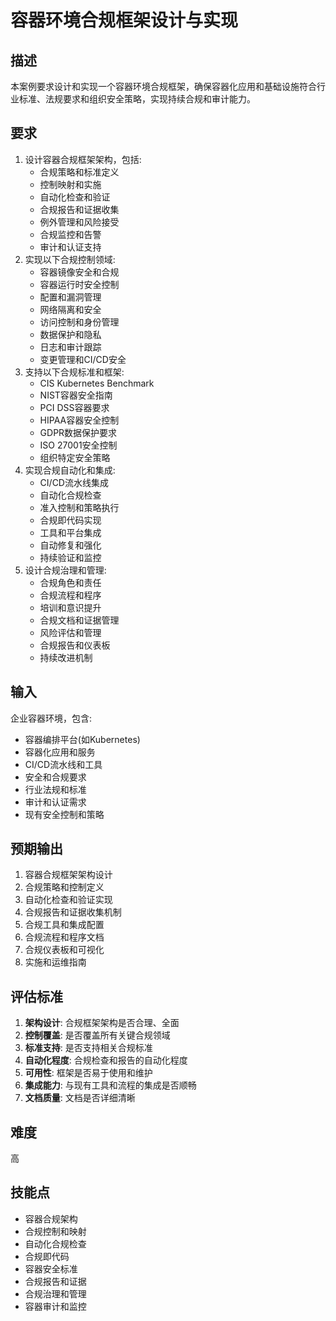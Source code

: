 # 容器环境合规框架设计与实现

## 描述

本案例要求设计和实现一个容器环境合规框架，确保容器化应用和基础设施符合行业标准、法规要求和组织安全策略，实现持续合规和审计能力。

## 要求

1. 设计容器合规框架架构，包括:
   - 合规策略和标准定义
   - 控制映射和实施
   - 自动化检查和验证
   - 合规报告和证据收集
   - 例外管理和风险接受
   - 合规监控和告警
   - 审计和认证支持
2. 实现以下合规控制领域:
   - 容器镜像安全和合规
   - 容器运行时安全控制
   - 配置和漏洞管理
   - 网络隔离和安全
   - 访问控制和身份管理
   - 数据保护和隐私
   - 日志和审计跟踪
   - 变更管理和CI/CD安全
3. 支持以下合规标准和框架:
   - CIS Kubernetes Benchmark
   - NIST容器安全指南
   - PCI DSS容器要求
   - HIPAA容器安全控制
   - GDPR数据保护要求
   - ISO 27001安全控制
   - 组织特定安全策略
4. 实现合规自动化和集成:
   - CI/CD流水线集成
   - 自动化合规检查
   - 准入控制和策略执行
   - 合规即代码实现
   - 工具和平台集成
   - 自动修复和强化
   - 持续验证和监控
5. 设计合规治理和管理:
   - 合规角色和责任
   - 合规流程和程序
   - 培训和意识提升
   - 合规文档和证据管理
   - 风险评估和管理
   - 合规报告和仪表板
   - 持续改进机制

## 输入

企业容器环境，包含:
- 容器编排平台(如Kubernetes)
- 容器化应用和服务
- CI/CD流水线和工具
- 安全和合规要求
- 行业法规和标准
- 审计和认证需求
- 现有安全控制和策略

## 预期输出

1. 容器合规框架架构设计
2. 合规策略和控制定义
3. 自动化检查和验证实现
4. 合规报告和证据收集机制
5. 合规工具和集成配置
6. 合规流程和程序文档
7. 合规仪表板和可视化
8. 实施和运维指南

## 评估标准

1. **架构设计**: 合规框架架构是否合理、全面
2. **控制覆盖**: 是否覆盖所有关键合规领域
3. **标准支持**: 是否支持相关合规标准
4. **自动化程度**: 合规检查和报告的自动化程度
5. **可用性**: 框架是否易于使用和维护
6. **集成能力**: 与现有工具和流程的集成是否顺畅
7. **文档质量**: 文档是否详细清晰

## 难度

高

## 技能点

- 容器合规架构
- 合规控制和映射
- 自动化合规检查
- 合规即代码
- 容器安全标准
- 合规报告和证据
- 合规治理和管理
- 容器审计和监控